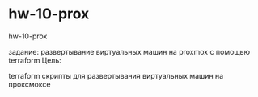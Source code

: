 # hw-10-prox
hw-10-prox

задание:
развертывание виртуальных машин на proxmox с помощью terraform
Цель:

terraform скрипты для развертывания виртуальных машин на проксмоксе
